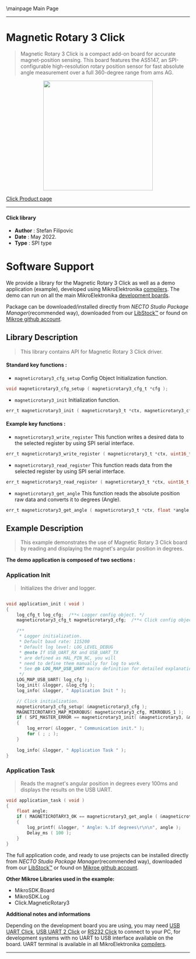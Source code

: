 \mainpage Main Page

---
# Magnetic Rotary 3 Click

> Magnetic Rotary 3 Click is a compact add-on board for accurate magnet-position sensing. This board features the AS5147, an SPI-configurable high-resolution rotary position sensor for fast absolute angle measurement over a full 360-degree range from ams AG.

<p align="center">
  <img src="https://download.mikroe.com/images/click_for_ide/magneticrotary3_click.png" height=300px>
</p>

[Click Product page](https://www.mikroe.com/magnetic-rotary-3-click)

---


#### Click library

- **Author**        : Stefan Filipovic
- **Date**          : May 2022.
- **Type**          : SPI type


# Software Support

We provide a library for the Magnetic Rotary 3 Click
as well as a demo application (example), developed using MikroElektronika
[compilers](https://www.mikroe.com/necto-studio).
The demo can run on all the main MikroElektronika [development boards](https://www.mikroe.com/development-boards).

Package can be downloaded/installed directly from *NECTO Studio Package Manager*(recommended way), downloaded from our [LibStock&trade;](https://libstock.mikroe.com) or found on [Mikroe github account](https://github.com/MikroElektronika/mikrosdk_click_v2/tree/master/clicks).

## Library Description

> This library contains API for Magnetic Rotary 3 Click driver.

#### Standard key functions :

- `magneticrotary3_cfg_setup` Config Object Initialization function.
```c
void magneticrotary3_cfg_setup ( magneticrotary3_cfg_t *cfg );
```

- `magneticrotary3_init` Initialization function.
```c
err_t magneticrotary3_init ( magneticrotary3_t *ctx, magneticrotary3_cfg_t *cfg );
```

#### Example key functions :

- `magneticrotary3_write_register` This function writes a desired data to the selected register by using SPI serial interface.
```c
err_t magneticrotary3_write_register ( magneticrotary3_t *ctx, uint16_t reg, uint16_t data_in );
```

- `magneticrotary3_read_register` This function reads data from the selected register by using SPI serial interface.
```c
err_t magneticrotary3_read_register ( magneticrotary3_t *ctx, uint16_t reg, uint16_t *data_out );
```

- `magneticrotary3_get_angle` This function reads the absolute position raw data and converts it to degrees (Angle).
```c
err_t magneticrotary3_get_angle ( magneticrotary3_t *ctx, float *angle );
```

## Example Description

> This example demonstrates the use of Magnetic Rotary 3 Click board by reading and displaying the magnet's angular position in degrees.

**The demo application is composed of two sections :**

### Application Init

> Initializes the driver and logger.

```c

void application_init ( void )
{
    log_cfg_t log_cfg;  /**< Logger config object. */
    magneticrotary3_cfg_t magneticrotary3_cfg;  /**< Click config object. */

    /** 
     * Logger initialization.
     * Default baud rate: 115200
     * Default log level: LOG_LEVEL_DEBUG
     * @note If USB_UART_RX and USB_UART_TX 
     * are defined as HAL_PIN_NC, you will 
     * need to define them manually for log to work. 
     * See @b LOG_MAP_USB_UART macro definition for detailed explanation.
     */
    LOG_MAP_USB_UART( log_cfg );
    log_init( &logger, &log_cfg );
    log_info( &logger, " Application Init " );

    // Click initialization.
    magneticrotary3_cfg_setup( &magneticrotary3_cfg );
    MAGNETICROTARY3_MAP_MIKROBUS( magneticrotary3_cfg, MIKROBUS_1 );
    if ( SPI_MASTER_ERROR == magneticrotary3_init( &magneticrotary3, &magneticrotary3_cfg ) )
    {
        log_error( &logger, " Communication init." );
        for ( ; ; );
    }
    
    log_info( &logger, " Application Task " );
}

```

### Application Task

> Reads the magnet's angular position in degrees every 100ms and displays the results on the USB UART.

```c
void application_task ( void )
{
    float angle;
    if ( MAGNETICROTARY3_OK == magneticrotary3_get_angle ( &magneticrotary3, &angle ) )
    {
        log_printf( &logger, " Angle: %.1f degrees\r\n\n", angle );
        Delay_ms ( 100 );
    }
}
```

The full application code, and ready to use projects can be installed directly from *NECTO Studio Package Manager*(recommended way), downloaded from our [LibStock&trade;](https://libstock.mikroe.com) or found on [Mikroe github account](https://github.com/MikroElektronika/mikrosdk_click_v2/tree/master/clicks).

**Other Mikroe Libraries used in the example:**

- MikroSDK.Board
- MikroSDK.Log
- Click.MagneticRotary3

**Additional notes and informations**

Depending on the development board you are using, you may need
[USB UART Click](https://www.mikroe.com/usb-uart-click),
[USB UART 2 Click](https://www.mikroe.com/usb-uart-2-click) or
[RS232 Click](https://www.mikroe.com/rs232-click) to connect to your PC, for
development systems with no UART to USB interface available on the board. UART
terminal is available in all MikroElektronika
[compilers](https://shop.mikroe.com/compilers).

---
